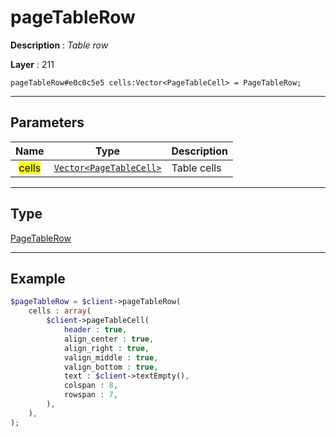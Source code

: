 # pageTableRow

**Description** : *Table row*

**Layer** : 211

```tl
pageTableRow#e0c0c5e5 cells:Vector<PageTableCell> = PageTableRow;
```

---

## Parameters

| Name | Type | Description |
| :---: | :---: | :--- |
| <mark>cells</mark> | [`Vector<PageTableCell>`](type/PageTableCell) | Table cells |

---

## Type

[PageTableRow](type/PageTableRow)

---

## Example

```php
$pageTableRow = $client->pageTableRow(
	cells : array(
		$client->pageTableCell(
			header : true,
			align_center : true,
			align_right : true,
			valign_middle : true,
			valign_bottom : true,
			text : $client->textEmpty(),
			colspan : 8,
			rowspan : 7,
		),
	),
);
```